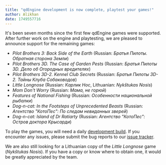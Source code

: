 ```yaml
---
title: "qdEngine development is now complete, playtest your games!"
author: Alikhan
date: 1749557716
---
```


It's been seven months since the first few qdEngine games were supported. After further work on the engine and playtesting, we are pleased to announce support for the remaining games:
* _Pilot Brothers 3: Back Side of the Earth_ (Russian: _Братья Пилоты. Обратная сторона Земли_)
* _Pilot Brothers 3D. The Case of Garden Pests_ (Russian: _Братья Пилоты 3D. Дело об Огородных вредителях_)
* _Pilot Brothers 3D-2. Kennel Club Secrets_ (Russian: _Братья Пилоты 3D-2. Тайны Клуба Собаководов_)
* _Little Longnose_ (Russian: _Карлик Нос_, Lithuanian: _Nykštukas Nosis_)
* _Mom Don't Worry_ (Russian: _Мама, не горюй_)
* _Features of National Fishing_ (Russian: _Особенности национальной рыбалки_)
* _Dog-n-cat: In the Footsteps of Unprecedented Beasts_ (Russian: _Агентство "КотоПес": По следам невиданных зверей_)
* _Dog-n-cat: Island of Dr Ratiarty_ (Russian: _Агентство "КотоПес": Остров доктора Крысарди_)

To play the games, you will need a daily [development build](https://www.scummvm.org/downloads/#daily). If you encounter any issues, please submit the bug reports to our [issue tracker](https://bugs.scummvm.org/).

We are also still looking for a Lithuanian copy of the _Little Longnose_ game (_Nykštukas Nosis_). If you have a copy or know where to obtain one, it would be greatly appreciated by the team.
